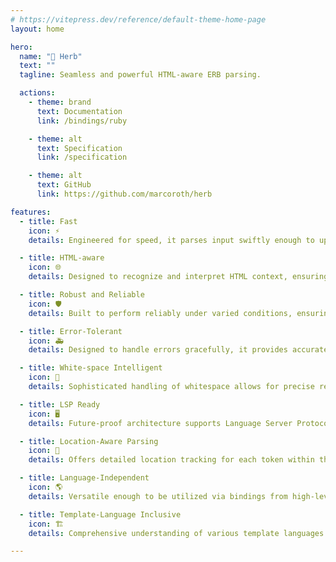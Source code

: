 ```yaml
---
# https://vitepress.dev/reference/default-theme-home-page
layout: home

hero:
  name: "🌿 Herb"
  text: ""
  tagline: Seamless and powerful HTML-aware ERB parsing.

  actions:
    - theme: brand
      text: Documentation
      link: /bindings/ruby

    - theme: alt
      text: Specification
      link: /specification

    - theme: alt
      text: GitHub
      link: https://github.com/marcoroth/herb

features:
  - title: Fast
    icon: ⚡
    details: Engineered for speed, it parses input swiftly enough to update on every keystroke, ensuring real-time responsiveness in text editors.

  - title: HTML-aware
    icon: 🌐
    details: Designed to recognize and interpret HTML context, ensuring seamless integration and accurate parsing of HTML elements within HTML+ERB templates

  - title: Robust and Reliable
    icon: 🛡️
    details: Built to perform reliably under varied conditions, ensuring consistent behavior and stability across all operations.

  - title: Error-Tolerant
    icon: 🚑
    details: Designed to handle errors gracefully, it provides accurate results even when encountering syntax errors, enhancing user experience and productivity.

  - title: White-space Intelligent
    icon: 📏
    details: Sophisticated handling of whitespace allows for precise representation in the Abstract Syntax Tree (AST), ensuring that even the subtlest nuances are captured.

  - title: LSP Ready
    icon: 🖥️
    details: Future-proof architecture supports Language Server Protocols (LSP), integrating seamlessly with IDEs and modern editor tooling for an enhanced coding environment.

  - title: Location-Aware Parsing
    icon: 📍
    details: Offers detailed location tracking for each token within the parse result, enabling precise debugging, annotations, and diagnostics.

  - title: Language-Independent
    icon: 🌎
    details: Versatile enough to be utilized via bindings from high-level programming languages such as Ruby and JavaScript, providing broad compatibility and flexibility.

  - title: Template-Language Inclusive
    icon: 🏗️
    details: Comprehensive understanding of various template languages including ERB, EJS, and Handlebars, facilitating versatile and dynamic template processing.

---
```

